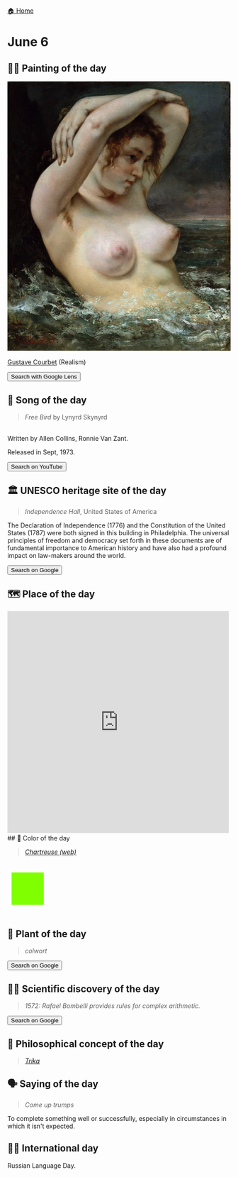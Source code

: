 
[🏠 Home](../../index.md)

# June 6

## 🧑‍🎨 Painting of the day

<img width="600" src="../img/Gustave_Courbet_6.jpg">

[Gustave Courbet](https://en.wikipedia.org/wiki/Gustave_Courbet) (Realism)

<button class="btn btn-success"
onclick=" window.open('https://lens.google.com/uploadbyurl?url=https://iretes.github.io/one-a-day/data/img/Gustave_Courbet_6.jpg','_blank')">
Search with Google Lens
</button>

## 🎼 Song of the day

> *Free Bird*
by Lynyrd Skynyrd

<br />Written by Allen Collins, Ronnie Van Zant.

Released in Sept, 1973.

<button class="btn btn-success"
onclick=" window.open('http://www.youtube.com/search?q=Free Bird by Lynyrd Skynyrd','_blank')">
Search on YouTube
</button>

## 🏛️ UNESCO heritage site of the day

> *Independence Hall*, United States of America

<p>The Declaration of Independence (1776) and the Constitution of the United States (1787) were both signed in this building in Philadelphia. The universal principles of freedom and democracy set forth in these documents are of fundamental importance to American history and have also had a profound impact on law-makers around the world.</p>

<button class="btn btn-success"
onclick=" window.open('http://www.google.com/search?q=Independence Hall','_blank')">
Search on Google
</button>

## 🗺️ Place of the day

<iframe
src="https://www.mapcrunch.com"
name="mapcrunch"
width="500"
height="500"
allowTransparency="true"
scrolling="no"
frameborder="0"
>
</iframe>
## 🎨 Color of the day

> *[Chartreuse (web)](https://en.wikipedia.org/wiki/Chartreuse_(color))*

<div style="color:#80FF00; font-size: 100px;">&#9632;</div>

## 🌿 Plant of the day

> *colwort*

<button class="btn btn-success"
onclick=" window.open('http://www.google.com/search?q=colwort','_blank')">
Search on Google
</button>

## 🧑‍🔬 Scientific discovery of the day

> *1572: Rafael Bombelli provides rules for complex arithmetic.*

<button class="btn btn-success"
onclick=" window.open('http://www.google.com/search?q=1572: Rafael Bombelli provides rules for complex arithmetic.','_blank')"> 
Search on Google
</button>

## 💭 Philosophical concept of the day

> *[Trika](https://en.wikipedia.org/wiki/Trika)*

## 🗣️ Saying of the day

> *Come up trumps*

To complete something well or successfully, especially in circumstances in which it isn't expected.

## 🏳️‍🌈 International day

Russian Language Day.